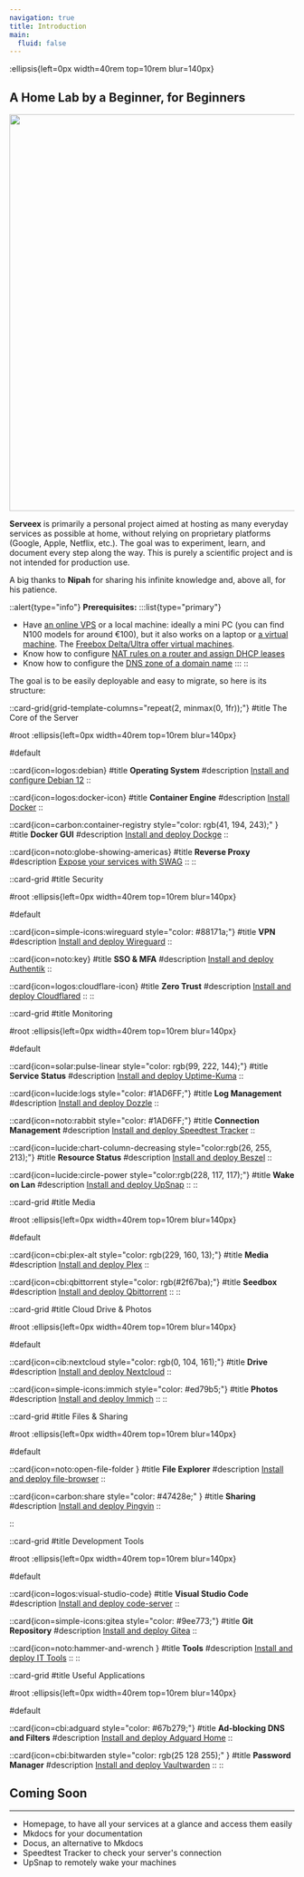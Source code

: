 ```yaml
---
navigation: true
title: Introduction
main:
  fluid: false
---
```

:ellipsis{left=0px width=40rem top=10rem blur=140px}
## A Home Lab by a Beginner, for Beginners

<p align="center">
<img src="/img/serveex/serveex.svg" align="center" width="700">

**Serveex** is primarily a personal project aimed at hosting as many everyday services as possible at home, without relying on proprietary platforms (Google, Apple, Netflix, etc.). The goal was to experiment, learn, and document every step along the way. This is purely a scientific project and is not intended for production use.

A big thanks to **Nipah** for sharing his infinite knowledge and, above all, for his patience.

::alert{type="info"}
**Prerequisites:**
:::list{type="primary"}
- Have [an online VPS](https://www.it-connect.fr/les-serveurs-prives-virtuels-vps-pour-les-debutants/) or a local machine: ideally a mini PC (you can find N100 models for around €100), but it also works on a laptop or [a virtual machine](https://openclassrooms.com/fr/courses/2035806-virtualisez-votre-architecture-et-vos-environnements-de-travail/6313946-installez-virtualbox). The [Freebox Delta/Ultra offer virtual machines](https://next.ink/3493/machines-virtuelles-et-freebox-delta-comment-heberger-votre-premiere-page-web/).
- Know how to configure [NAT rules on a router and assign DHCP leases](/generalites/nat)
- Know how to configure the [DNS zone of a domain name](/generalites/dns)
:::
::

The goal is to be easily deployable and easy to migrate, so here is its structure:

::card-grid{grid-template-columns="repeat(2, minmax(0, 1fr));"}
#title
The Core of the Server

#root
:ellipsis{left=0px width=40rem top=10rem blur=140px}

#default
 
  ::card{icon=logos:debian}
  #title
  __Operating System__
  #description
  [Install and configure Debian 12](/serveex/coeur/installation)
  ::
 
  ::card{icon=logos:docker-icon}
  #title
  __Container Engine__
  #description
  [Install Docker](/serveex/coeur/docker)
  ::

  ::card{icon=carbon:container-registry style="color: rgb(41, 194, 243);" }
  #title
  __Docker GUI__
  #description
  [Install and deploy Dockge](/serveex/coeur/docker#installer-dockge-pour-gérer-et-déployer-les-conteneurs)
  ::
  
  ::card{icon=noto:globe-showing-americas}
  #title
  __Reverse Proxy__
  #description
  [Expose your services with SWAG](/serveex/coeur/swag)
  ::
::

::card-grid
#title
Security

#root
:ellipsis{left=0px width=40rem top=10rem blur=140px}

#default
 
  ::card{icon=simple-icons:wireguard style="color: #88171a;"}
  #title
  __VPN__
  #description
  [Install and deploy Wireguard](/serveex/securite/wireguard)
  ::
 
  ::card{icon=noto:key}
  #title
  __SSO & MFA__
  #description
  [Install and deploy Authentik](/serveex/securite/authentik)
  ::

  ::card{icon=logos:cloudflare-icon}
  #title
  __Zero Trust__
  #description
  [Install and deploy Cloudflared](/serveex/securite/cloudflare)
  ::
::

::card-grid
#title
Monitoring

#root
:ellipsis{left=0px width=40rem top=10rem blur=140px}

#default
 
  ::card{icon=solar:pulse-linear style="color: rgb(99, 222, 144);"}
  #title
  __Service Status__
  #description
  [Install and deploy Uptime-Kuma](/serveex/monitoring/uptime-kuma)
  ::
 
  ::card{icon=lucide:logs style="color: #1AD6FF;"}
  #title
  __Log Management__
  #description
  [Install and deploy Dozzle](/serveex/monitoring/dozzle)
  ::

  ::card{icon=noto:rabbit style="color: #1AD6FF;"}
  #title
  __Connection Management__
  #description
  [Install and deploy Speedtest Tracker](/serveex/monitoring/speedtest-tracker)
  ::

  ::card{icon=lucide:chart-column-decreasing style="color:rgb(26, 255, 213);"}
  #title
  __Resource Status__
  #description
  [Install and deploy Beszel](/serveex/monitoring/beszel)
  ::

  ::card{icon=lucide:circle-power style="color:rgb(228, 117, 117);"}
  #title
  __Wake on Lan__
  #description
  [Install and deploy UpSnap](/serveex/monitoring/upsnap)
  ::
::

::card-grid
#title
Media

#root
:ellipsis{left=0px width=40rem top=10rem blur=140px}

#default
 
  ::card{icon=cbi:plex-alt style="color: rgb(229, 160, 13);"}
  #title
  __Media__
  #description
  [Install and deploy Plex](/serveex/media/plex)
  ::
 
  ::card{icon=cbi:qbittorrent style="color: rgb(#2f67ba);"}
  #title
  __Seedbox__
  #description
  [Install and deploy Qbittorrent](/serveex/media/qbittorrent)
  ::
::

::card-grid
#title
Cloud Drive & Photos

#root
:ellipsis{left=0px width=40rem top=10rem blur=140px}

#default
 
  ::card{icon=cib:nextcloud style="color: rgb(0, 104, 161);"}
  #title
  __Drive__
  #description
  [Install and deploy Nextcloud](/serveex/cloud/nextcloud)
  ::
 
  ::card{icon=simple-icons:immich style="color: #ed79b5;"}
  #title
  __Photos__
  #description
  [Install and deploy Immich](/serveex/cloud/immich)
  ::
::

::card-grid
#title
Files & Sharing

#root
:ellipsis{left=0px width=40rem top=10rem blur=140px}

#default
 
  ::card{icon=noto:open-file-folder }
  #title
  __File Explorer__
  #description
  [Install and deploy file-browser](/serveex/files/file-browser)
  ::

  ::card{icon=carbon:share style="color: #47428e;" }
  #title
  __Sharing__
  #description
  [Install and deploy Pingvin](/serveex/files/pingvin)
  ::

::

::card-grid
#title
Development Tools

#root
:ellipsis{left=0px width=40rem top=10rem blur=140px}

#default
 
  ::card{icon=logos:visual-studio-code}
  #title
  __Visual Studio Code__
  #description
  [Install and deploy code-server](/serveex/development/code-server)
  ::
 
  ::card{icon=simple-icons:gitea style="color: #9ee773;"}
  #title
  __Git Repository__
  #description
  [Install and deploy Gitea](/serveex/development/gitea)
  ::

  ::card{icon=noto:hammer-and-wrench }
  #title
  __Tools__
  #description
  [Install and deploy IT Tools](/serveex/development/it-tools)
  ::
::

::card-grid
#title
Useful Applications

#root
:ellipsis{left=0px width=40rem top=10rem blur=140px}

#default
 
  ::card{icon=cbi:adguard style="color: #67b279;"}
  #title
  __Ad-blocking DNS and Filters__
  #description
  [Install and deploy Adguard Home](/serveex/apps/adguard)
  ::
 
  ::card{icon=cbi:bitwarden style="color: rgb(25 128 255);" }
  #title
  __Password Manager__
  #description
  [Install and deploy Vaultwarden](/serveex/apps/vaultwarden)
  ::
::

## Coming Soon
---
- Homepage, to have all your services at a glance and access them easily
- Mkdocs for your documentation
- Docus, an alternative to Mkdocs
- Speedtest Tracker to check your server's connection
- UpSnap to remotely wake your machines
